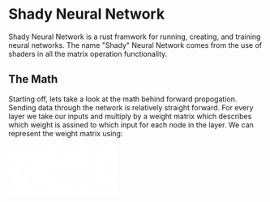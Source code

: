 Shady Neural Network
====================

Shady Neural Network is a rust framwork for running, creating, and training
neural networks. The name "Shady" Neural Network comes from the use of shaders
in all the matrix operation functionality.

## The Math
Starting off, lets take a look at the math behind forward propogation. Sending
data through the network is relatively straight forward. For every layer we
take our inputs and multiply by a weight matrix which describes which weight
is assined to which input for each node in the layer. We can represent the weight matrix using:

[<img src="/images/weights.png" height="100"/>](/images/weights.png)
